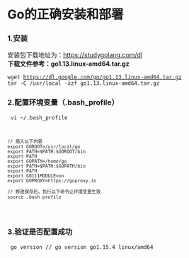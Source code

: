 # Go的正确安装和部署

### 1.安装
安装包下载地址为：https://studygolang.com/dl <br>
**下载文件参考：go1.13.linux-amd64.tar.gz**
<code><pre>
wget https://dl.google.com/go/go1.13.linux-amd64.tar.gz
tar -C /usr/local -xzf go1.13.linux-amd64.tar.gz
</pre></code>


### 2.配置环境变量（.bash_profile）
<code><pre>
	vi ~/.bash_profile

	// 插入以下内容
	export GOROOT=/usr/local/go
	export PATH=$PATH:$GOROOT/bin
	export PATH
	export GOPATH=/home/go
	export PATH=$PATH:$GOPATH/bin
	export PATH
	export GO111MODULE=on
	export GOPROXY=https://goproxy.io

	// 修改保存后，执行以下命令让环境变量生效
	source .bash_profile
</pre></code>


### 3.验证是否配置成功
<code><pre>
	go version
	// go version go1.15.4 linux/amd64
</pre></code>

